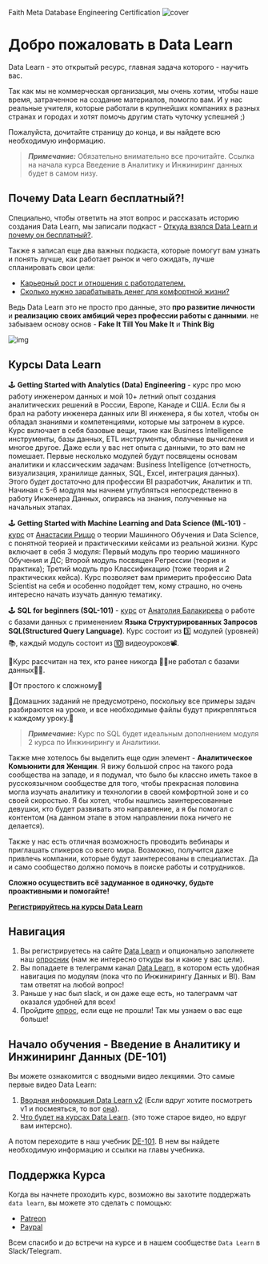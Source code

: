 Faith 
Meta Database Engineering Certification
![cover](https://github.com/Data-Learn/data-engineering/blob/master/img/DataLearnCover.png)

# Добро пожаловать в Data Learn

Data Learn - это открытый ресурс, главная задача которого - научить вас. 

Так как мы не коммерческая организация, мы очень хотим, чтобы наше время, затраченное на создание материалов, помогло вам. И у нас реальные учителя, которые работали в крупнейших компаниях в разных странах и городах и хотят помочь другим стать чуточку успешней ;)

Пожалуйста, дочитайте страницу до конца, и вы найдете всю необходимую информацию.

> **_Примечание:_** Обязательно внимательно все прочитайте. Ссылка на начала курса Введение в Аналитику и Инжиниринг данных будет в самом низу.

## Почему Data Learn бесплатный?!
Специально, чтобы ответить на этот вопрос и рассказать историю создания Data Learn, мы записали подкаст - [Откуда взялся Data Learn и почему он бесплатный?](https://anchor.fm/dmitry23/episodes/Data-Learn-e1dkmsl).

Также я записал еще два важных подкаста, которые помогут вам узнать и понять лучше, как работает рынок и чего ожидать, лучше спланировать свои цели:
- [Карьерный рост и отношения с работодателем.](https://anchor.fm/dmitry23/episodes/ep-e1dpf6m)
- [Сколько нужно зарабатывать денег для комфортной жизни?](https://anchor.fm/dmitry23/episodes/ep-e1dun3p)

Ведь Data Learn это не просто про данные, это **про развитие личности** и **реализацию своих амбиций через профессии работы с данными**. не забываем основу основ - **Fake It Till You Make It** и **Think Big**

![img](https://github.com/Data-Learn/data-engineering/blob/54baae65419005727af68d521cb0965070882ecf/interview%20how%20to%20meme.jpg)


## Курсы Data Learn
🕹 **Getting Started with Analytics (Data) Engineering** - курс про мою работу инженером данных и мой 10+ летний опыт создания аналитических решений в России, Европе, Канаде и США. Если бы я брал на работу инженера данных или BI инженера, я бы хотел, чтобы он обладал знаниями и компетенциями, которые мы затронем в курсе. Курс включает в себя базовые вещи, такие как Business Intelligence инструменты, базы данных, ETL инструменты, облачные вычисления и многое другое. Даже если у вас нет опыта с данными, то это вам не помешает. Первые несколько модулей будут посвящены основам аналитики и классическим задачам: Business Intelligence (отчетность, визуализация, хранилище данных, SQL, Excel, интеграция данных). Этого будет достаточно для профессии BI разработчик, Аналитик и тп. Начиная с 5-6 модуля мы начнем углубляться непосредственно в работу Инженера Данных, опираясь на знания, полученные на начальных этапах.

🕹 **Getting Started with Machine Learning and Data Science (ML-101)** - [курс](https://github.com/Data-Learn/data-science/blob/main/ML-101%20Guide.md) от [Анастасии Риццо](https://www.linkedin.com/in/anastasia-r-7b8a0376) о теории Машинного Обучения и Data Science, с понятной теорией и практическими кейсами из реальной жизни. Курс включает в себя 3 модуля: Первый модуль про теорию машинного Обучения и ДС; Второй модуль посвящен Регрессии (теория и практика); Третий модуль про Классификацию (тоже теория и 2 практических кейса). Курс позволяет вам примерить профессию Data Scientist на себя и особенно подойдет тем, кому страшно, но очень интересно начать изучать данную тематику.

🕹 **SQL for beginners (SQL-101)** - [курс](https://github.com/Data-Learn/sql-101/blob/main/SQL-101%20Guide.md) от [Анатолия Балакирева](https://www.linkedin.com/in/anatolii-balakiriev) о работе с базами данных с применением **Языка Структурированных Запросов SQL(Structured Query Language)**. Курс состоит из 3️⃣ модулей (уровней)📚, каждый модуль состоит из 🔟 видеоуроков📽. 

💫Курс рассчитан на тех, кто ранее никогда 👩‍💻не работал с базами данных🧑‍💻.

💫От простого к сложному🚀

💫Домашних заданий не предусмотрено, поскольку все примеры задач разбираются на уроке, и все необходимые файлы будут прикрепляться к каждому уроку.📎

> **_Примечание:_** Курс по SQL будет идеальным дополнением модуля 2 курса по Инжинирингу и Аналитики.

Также мне хотелось бы выделить еще один элемент - **Аналитическое Комьюнити для Женщин**. Я вижу большой спрос на такого рода сообщества на западе, и я подумал, что было бы классно иметь такое в русскоязычном сообществе для того, чтобы прекрасная половина могла изучать аналитику и технологии в своей комфортной зоне и со своей скоростью. Я бы хотел, чтобы нашлись заинтересованные девушки, кто будет развивать это направление, а я бы помогал с контентом (на данном этапе в этом направлении пока ничего не делается).

Также у нас есть отличная возможность проводить вебинары и приглашать спикеров со всего мира. Возможно, получится даже привлечь компании, которые будут заинтересованы в специалистах. Да и само сообщество должно помочь в поиске работы и сотрудников.

**Сложно осуществить всё задуманное в одиночку, будьте проактивными и помогайте!**

[**Регистрируйтесь на курсы Data Learn**](https://datalearn.ru)

## Навигация
1. Вы регистрируетесь на сайте [Data Learn](https://datalearn.ru) и опционально заполняете наш [опросник](https://docs.google.com/forms/d/e/1FAIpQLSfKj0tgfG7Fxoj1s6H479-dZET6gEcV1VirKpOK86aFYiuHuQ/viewform?usp=sf_link) (нам же интересно откуды вы и какие у вас цели).
2. Вы попадаете в телеграмм канал [Data Learn](https://t.me/datalearn_chat/), в котором есть удобная навигация по модулям (пока что по Инжинирингу Данных и BI). Вам там ответят на любой вопрос!
3. Раньше у нас был slack, и он даже еще есть, но талеграмм чат оказался удобней для всех!
4. Пройдите [опрос](https://docs.google.com/forms/d/e/1FAIpQLSfKj0tgfG7Fxoj1s6H479-dZET6gEcV1VirKpOK86aFYiuHuQ/viewform?usp=sf_link), если еще не прошли! Так мы узнаем о вас еще больше!


## Начало обучения - Введение в Аналитику и Инжиниринг Данных (DE-101)
Вы можете ознакомится с вводными видео лекциями. Это самые первые видео Data Learn:
1. [Вводная информация Data Learn v2](https://youtu.be/n2TMLxPqQIY) (Если вдруг хотите посмотреть v1 и посмеяться, то вот [oна](https://youtu.be/M1zB5XiOLiI)).
2. [Что будет на курсах Data Learn](https://youtu.be/LHajrS_WaRA). (это тоже старое видео, но вдруг вам интерсно).

А потом переходите в наш учебник [DE-101](https://github.com/Data-Learn/data-engineering/blob/master/DE%20-%20101%20Guide.md). В нем вы найдете необходимую информацию и ссылки на главы учебника. 

## Поддержка Курса
Когда вы начнете проходить курс, возможно вы захотите поддержать `data learn`, вы можете это сделать с помощью:
- [Patreon](https://www.patreon.com/dmitryanoshin)
- [Paypal](https://paypal.me/dmitryanoshin)

Всем спасибо и до встречи на курсе и в нашем сообществе `Data Learn` в Slack/Telegram.
